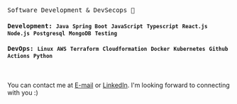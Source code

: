 
<samp>
Software Development & DevSecops 🔐

 #### **Development:** `Java` `Spring Boot` `JavaScript` `Typescript` `React.js` `Node.js` `Postgresql` `MongoDB` `Testing`
 #### **DevOps:** `Linux` `AWS` `Terraform` `Cloudformation` `Docker` `Kubernetes` `Github Actions` `Python` 
</samp>

<br/>

You can contact me at [E-mail](mailto:lucaasmedeiros7@gmail.com) or [LinkedIn](https://linkedin.com/in/lucasmedeiross).     I'm looking forward to connecting with you :)
